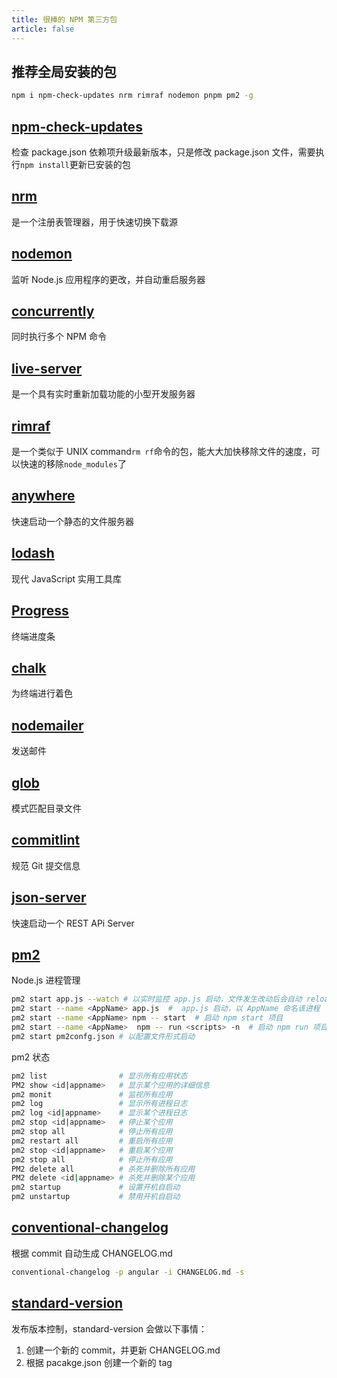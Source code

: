 ```yaml
---
title: 很棒的 NPM 第三方包
article: false
---
```


## 推荐全局安装的包

```sh
npm i npm-check-updates nrm rimraf nodemon pnpm pm2 -g
```

## [npm-check-updates](https://github.com/raineorshine/npm-check-updates)

检查 package.json 依赖项升级最新版本，只是修改 package.json 文件，需要执行`npm install`更新已安装的包

## [nrm](https://github.com/Pana/nrm)

是一个注册表管理器，用于快速切换下载源

## [nodemon](https://github.com/remy/nodemon)

监听 Node.js 应用程序的更改，并自动重启服务器

## [concurrently](https://github.com/open-cli-tools/concurrently)

同时执行多个 NPM 命令

## [live-server](https://github.com/tapio/live-server)

是一个具有实时重新加载功能的小型开发服务器

## [rimraf](https://github.com/isaacs/rimraf)

是一个类似于 UNIX command`rm rf`命令的包，能大大加快移除文件的速度，可以快速的移除`node_modules`了

## [anywhere](https://github.com/JacksonTian/anywhere)

快速启动一个静态的文件服务器

## [lodash](https://github.com/lodash/lodash)

现代 JavaScript 实用工具库

## [Progress](https://github.com/visionmedia/node-progress)

终端进度条

## [chalk](https://github.com/chalk/chalk)

为终端进行着色

## [nodemailer](https://github.com/nodemailer/nodemailer)

发送邮件

## [glob](https://github.com/isaacs/node-glob)

模式匹配目录文件

## [commitlint](https://github.com/conventional-changelog/commitlint)

规范 Git 提交信息

## [json-server](https://github.com/typicode/json-server)

快速启动一个 REST APi Server

## [pm2](https://github.com/Unitech/pm2)

Node.js 进程管理

```sh
pm2 start app.js --watch # 以实时监控 app.js 启动，文件发生改动后会自动 reload
pm2 start --name <AppName> app.js  #  app.js 启动，以 AppName 命名该进程
pm2 start --name <AppName> npm -- start  # 启动 npm start 项目
pm2 start --name <AppName>  npm -- run <scripts> -n  # 启动 npm run 项目
pm2 start pm2confg.json # 以配置文件形式启动
```

pm2 状态

```sh
pm2 list                # 显示所有应用状态
PM2 show <id|appname>   # 显示某个应用的详细信息
pm2 monit               # 监视所有应用
pm2 log                 # 显示所有进程日志
pm2 log <id|appname>    # 显示某个进程日志
pm2 stop <id|appname>   # 停止某个应用
pm2 stop all            # 停止所有应用
pm2 restart all         # 重启所有应用
pm2 stop <id|appname>   # 重启某个应用
pm2 stop all            # 停止所有应用
PM2 delete all          # 杀死并删除所有应用
PM2 delete <id|appname> # 杀死并删除某个应用
pm2 startup             # 设置开机自启动
pm2 unstartup           # 禁用开机自启动
```

## [conventional-changelog](https://github.com/conventional-changelog/conventional-changelog)

根据 commit 自动生成 CHANGELOG.md

```sh
conventional-changelog -p angular -i CHANGELOG.md -s
```

## [standard-version](https://github.com/conventional-changelog/standard-version)

发布版本控制，standard-version 会做以下事情：

1. 创建一个新的 commit，并更新 CHANGELOG.md
2. 根据 pacakge.json 创建一个新的 tag
